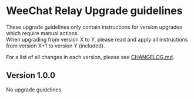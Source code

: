 # WeeChat Relay Upgrade guidelines

These upgrade guidelines only contain instructions for version upgrades which require manual actions.\
When upgrading from version X to Y, please read and apply all instructions from version X+1 to version Y (included).

For a list of all changes in each version, please see [CHANGELOG.md](CHANGELOG.md).

## Version 1.0.0

No upgrade guidelines.

